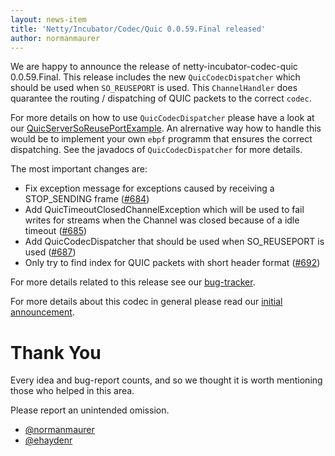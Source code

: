 ```yaml
---
layout: news-item
title: 'Netty/Incubator/Codec/Quic 0.0.59.Final released'
author: normanmaurer
---
```


We are happy to announce the release of netty-incubator-codec-quic 0.0.59.Final. This release includes the new `QuicCodecDispatcher` which should be used when `SO_REUSEPORT` is used. This `ChannelHandler` does quarantee the routing / dispatching of QUIC packets to the correct `codec`.

For more details on how to use `QuicCodecDispatcher` please have a look at our [QuicServerSoReusePortExample](https://github.com/netty/netty-incubator-codec-quic/blob/netty-incubator-codec-parent-quic-0.0.59.Final/codec-native-quic/src/test/java/io/netty/incubator/codec/quic/example/QuicServerSoReusePortExample.java). An alrernative way how to handle this would be to implement your own `ebpf` programm that ensures the correct dispatching. See the javadocs of `QuicCodecDispatcher` for more details.


The most important changes are:

* Fix exception message for exceptions caused by receiving a STOP_SENDING frame ([#684](https://github.com/netty/netty-incubator-codec-quic/pull/684))
* Add QuicTimeoutClosedChannelException which will be used to fail writes for streams when the Channel was closed because of a idle timeout ([#685](https://github.com/netty/netty-incubator-codec-quic/pull/685))
* Add QuicCodecDispatcher that should be used when SO_REUSEPORT is used ([#687](https://github.com/netty/netty-incubator-codec-quic/pull/687))
* Only try to find index for QUIC packets with short header format ([#692](https://github.com/netty/netty-incubator-codec-quic/pull/692))


For more details related to this release see our [bug-tracker](https://github.com/netty/netty-incubator-codec-quic/issues?q=milestone%3A0.0.58.Final+is%3Aclosed).

For more details about this codec in general please read our [initial announcement](https://netty.io/news/2020/12/09/quic-0-0-1-Final.html).

# Thank You

Every idea and bug-report counts, and so we thought it is worth mentioning those who helped in this area.

Please report an unintended omission.
 
* [@normanmaurer](https://github.com/normanmaurer)
* [@ehaydenr](https://github.com/ehaydenr)

